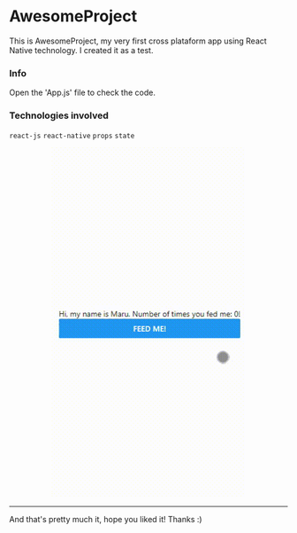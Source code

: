# AwesomeProject

This is AwesomeProject, my very first cross plataform app using React Native technology. I created it as a test.

### Info
Open the 'App.js' file to check the code.

### Technologies involved
`react-js` `react-native` `props` `state`

<p align="center">
  <kbd><img src="assets/awesomeProject.gif" width="350"/>
</p>

------

And that's pretty much it, hope you liked it! Thanks :)
